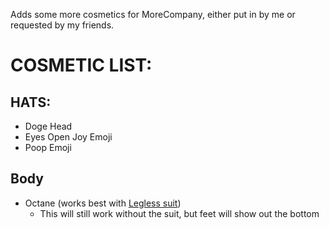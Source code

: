 Adds some more cosmetics for MoreCompany, either put in by me or requested by my friends.

# COSMETIC LIST:

## HATS:

- Doge Head
- Eyes Open Joy Emoji
- Poop Emoji

## Body
- Octane (works best with [Legless suit](https://thunderstore.io/c/lethal-company/p/Lupey/Legless/))
  - This will still work without the suit, but feet will show out the bottom